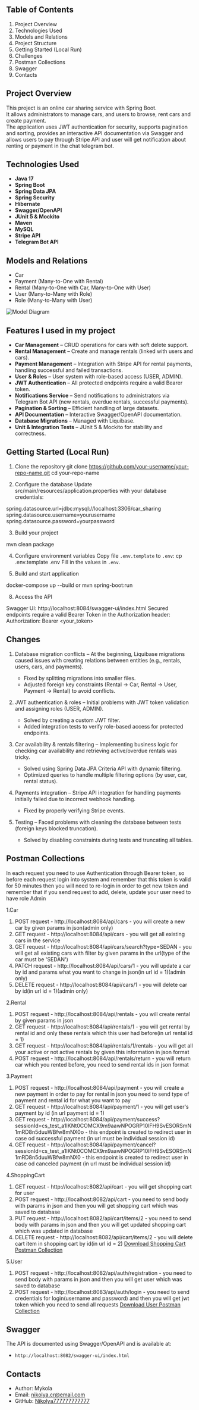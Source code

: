 ## Table of Contents
1. Project Overview
2. Technologies Used
3. Models and Relations
4. Project Structure
5. Getting Started (Local Run)
6. Challenges
7. Postman Collections
8. Swagger
9. Contacts

## Project Overview
This project is an online car sharing service with Spring Boot.  
It allows administrators to manage cars, and users to browse, rent cars and create payment.  
The application uses JWT authentication for security, supports pagination and sorting, provides an interactive API documentation via Swagger 
and allows users to pay through Stripe API and user will get notification about renting or payment in the chat telegram bot.

## Technologies Used

- **Java 17**
- **Spring Boot**
- **Spring Data JPA**
- **Spring Security**
- **Hibernate**
- **Swagger/OpenAPI**
- **JUnit 5 & Mockito**
- **Maven**
- **MySQL**
- **Stripe API**
- **Telegram Bot API**

## Models and Relations
- Car 
- Payment (Many-to-One with Rental)
- Rental (Many-to-One with Car, Many-to-One with User)
- User (Many-to-Many with Role)
- Role (Many-to-Many with User)

![Model Diagram](schema.png)

## Features I used in my project
- **Car Management** – CRUD operations for cars with soft delete support.
- **Rental Management** – Create and manage rentals (linked with users and cars).
- **Payment Management** – Integration with Stripe API for rental payments, handling successful and failed transactions.
- **User & Roles** – User system with role-based access (USER, ADMIN).
- **JWT Authentication** – All protected endpoints require a valid Bearer token.
- **Notifications Service** – Send notifications to administrators via Telegram Bot API (new rentals, overdue rentals, successful payments).
- **Pagination & Sorting** – Efficient handling of large datasets.
- **API Documentation** – Interactive Swagger/OpenAPI documentation.
- **Database Migrations** – Managed with Liquibase.
- **Unit & Integration Tests** – JUnit 5 & Mockito for stability and correctness.

## Getting Started (Local Run)
1) Clone the repository
   git clone https://github.com/your-username/your-repo-name.git
   cd your-repo-name

2) Configure the database
   Update src/main/resources/application.properties with your database credentials:

spring.datasource.url=jdbc:mysql://localhost:3306/car_sharing
spring.datasource.username=yourusername
spring.datasource.password=yourpassword

3) Build your project

mvn clean package

4) Configure environment variables
   Copy file `.env.template` to `.env`: cp .env.template .env
   Fill in the values in `.env`.

5) Build and start application

docker-compose up --build or mvn spring-boot:run

8) Access the API

Swagger UI: http://localhost:8084/swagger-ui/index.html
Secured endpoints require a valid Bearer Token in the Authorization header:
Authorization: Bearer <your_token>

## Changes
1) Database migration conflicts – At the beginning, Liquibase migrations caused issues with creating relations between entities (e.g., rentals, users, cars, and payments).
   - Fixed by splitting migrations into smaller files.
   - Adjusted foreign key constraints (Rental → Car, Rental → User, Payment → Rental) to avoid conflicts.

2) JWT authentication & roles – Initial problems with JWT token validation and assigning roles (USER, ADMIN).
   - Solved by creating a custom JWT filter.
   - Added integration tests to verify role-based access for protected endpoints.

3) Car availability & rentals filtering – Implementing business logic for checking car availability and retrieving active/overdue rentals was tricky.
   - Solved using Spring Data JPA Criteria API with dynamic filtering.
   - Optimized queries to handle multiple filtering options (by user, car, rental status).

4) Payments integration – Stripe API integration for handling payments initially failed due to incorrect webhook handling.
   - Fixed by properly verifying Stripe events.

5) Testing – Faced problems with cleaning the database between tests (foreign keys blocked truncation).
   - Solved by disabling constraints during tests and truncating all tables.

## Postman Collections
In each request you need to use Authentication through Bearer token, so before each request login into system
and remember that this token is valid for 50 minutes then you will need to re-login in order to get new token
and remember that if you send request to add, delete, update your user need to have role Admin

1.Car
1) POST request - http://localhost:8084/api/cars - you will create a new car by given params in json(admin only)
2) GET request - http://localhost:8084/api/cars - you will get all existing cars in the service
3) GET request - http://localhost:8084/api/cars/search?type=SEDAN - you will get all existing cars with filter by given params in the url(type of the car must be 'SEDAN')
4) PATCH request - http://localhost:8084/api/cars/1 - you will update a car by id and params what you want to change in json(in url id = 1)(admin only)
5) DELETE request - http://localhost:8084/api/cars/1 - you will delete car by id(in url id = 1)(admin only)

2.Rental
1) POST request - http://localhost:8084/api/rentals - you will create rental by given params in json
2) GET request - http://localhost:8084/api/rentals/1 - you will get rental by rental id and only these rentals which this user had before(in url rental id = 1)
3) GET request - http://localhost:8084/api/rentals/1/rentals - you will get all your active or not active rentals by given this information in json format
4) POST request - http://localhost:8084/api/rentals/return - you will return car which you rented before, you need to send rental ids in json format

3.Payment
1) POST request - http://localhost:8084/api/payment - you will create a new payment in order to pay for rental in json you need to send type of payment and rental id for what you want to pay
2) GET request - http://localhost:8084/api/payment/1 - you will get user's payment by id (in url payment id = 1)
3) GET request - http://localhost:8084/api/payment/success?sessionId=cs_test_a1IKNt0COMCX9m9aawNPOGRP10lFH9SvESORSmN1mRD8n5duuWBfw8mNX0o - this endpoint is created to redirect user in case od successful payment (in url must be individual session id)
4) GET request - http://localhost:8084/api/payment/cancel?sessionId=cs_test_a1IKNt0COMCX9m9aawNPOGRP10lFH9SvESORSmN1mRD8n5duuWBfw8mNX0 - this endpoint is created to redirect user in case od canceled payment (in url must be individual session id)

4.ShoppingCart
1) GET request - http://localhost:8082/api/cart - you will get shopping cart for user
2) POST request - http://localhost:8082/api/cart - you need to send body with params in json and then you will get shopping cart which was saved to database
3) PUT request - http://localhost:8082/api/cart/items/2 - you need to send body with params in json and then you will get updated shopping cart which was updated in database
4) DELETE request - http://localhost:8082/api/cart/items/2 - you will delete cart item in shopping cart by id(in url id = 2)
   [Download Shopping Cart Postman Collection](postman-requests/ShoppingCart.postman_collection.json)

5.User
1) POST request - http://localhost:8082/api/auth/registration - you need to send body with params in json and then you will get user which was saved to database
2) POST request - http://localhost:8083/api/auth/login - you need to send credentials for login(username and password) and then you will get jwt token which you need to send all requests
   [Download User Postman Collection](postman-requests/User.postman_collection.json)

## Swagger
The API is documented using Swagger/OpenAPI and is available at:
- `http://localhost:8082/swagger-ui/index.html`

## Contacts
- Author: Mykola
- Email: nikolya.cr@email.com
- GitHub: [Nikolya777777777777](https://github.com/Nikolya777777777777)
